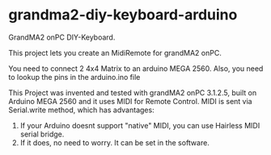 # grandma2-diy-keyboard-arduino
GrandMA2 onPC DIY-Keyboard.


This project lets you create an MidiRemote for grandMA2 onPC.

You need to connect 2 4x4 Matrix to an arduino MEGA 2560. 
Also, you need to lookup the pins in the arduino.ino file

This Project was invented and tested with grandMA2 onPC 3.1.2.5, built on Arduino MEGA 2560 and it uses MIDI for Remote Control.
MIDI is sent via Serial.write method, which has advantages:
1. If your Arduino doesnt support "native" MIDI, you can use Hairless MIDI serial bridge. 
2. If it does, no need to worry. It can be set in the software.
